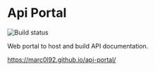 # Api Portal

![Build status](https://img.shields.io/github/actions/workflow/status/marc0l92/api-portal/ci.yaml)

Web portal to host and build API documentation.

https://marc0l92.github.io/api-portal/

